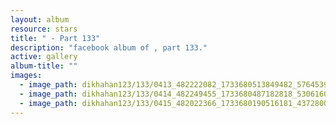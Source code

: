 ```yaml
---
layout: album
resource: stars
title: " - Part 133"
description: "facebook album of , part 133."
active: gallery
album-title: ""
images:
  - image_path: dikhahan123/133/0413_482222082_1733680513849482_5764539286901118155_n.jpg
  - image_path: dikhahan123/133/0414_482249455_1733680487182818_5306160337673614103_n.jpg
  - image_path: dikhahan123/133/0415_482022366_1733680190516181_4372800584217141897_n.jpg
---
```

